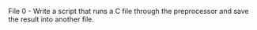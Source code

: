 File 0 - Write a script that runs a C file through the preprocessor and save the result into another file.
